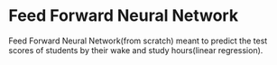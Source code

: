# Feed Forward Neural Network
Feed Forward Neural Network(from scratch) meant to predict the test scores of students by their wake and study hours(linear regression).
